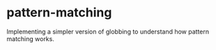 # pattern-matching
Implementing a simpler version of globbing to understand how pattern matching works.

